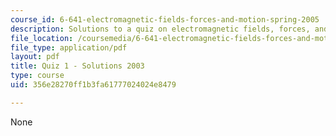 ```yaml
---
course_id: 6-641-electromagnetic-fields-forces-and-motion-spring-2005
description: Solutions to a quiz on electromagnetic fields, forces, and motion.
file_location: /coursemedia/6-641-electromagnetic-fields-forces-and-motion-spring-2005/356e28270ff1b3fa61777024024e8479_quiz1soln_s03.pdf
file_type: application/pdf
layout: pdf
title: Quiz 1 - Solutions 2003
type: course
uid: 356e28270ff1b3fa61777024024e8479

---
```

None